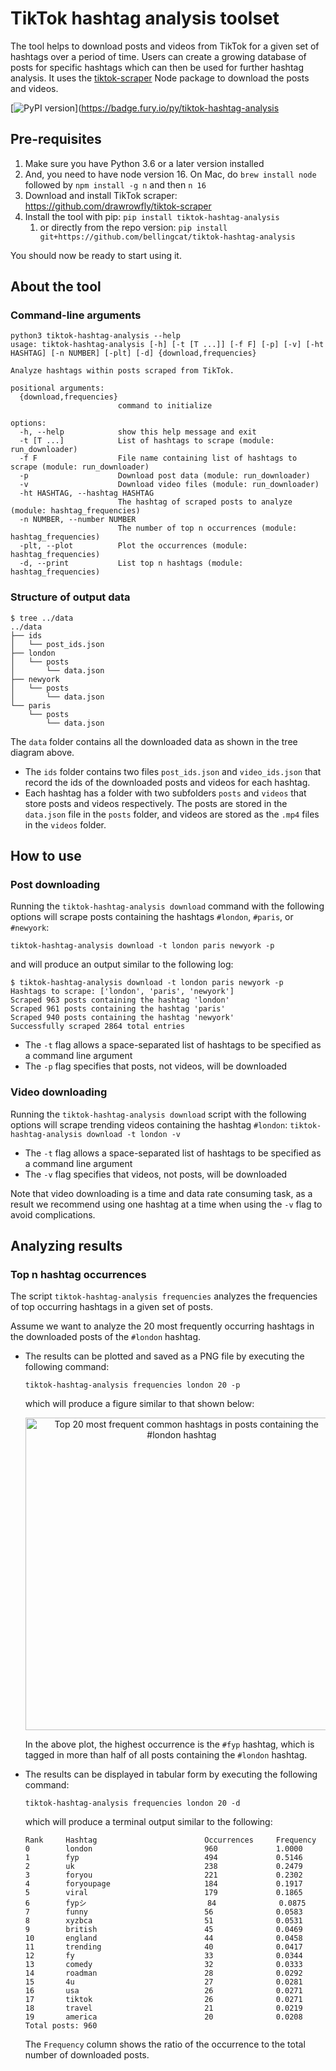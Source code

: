 # TikTok hashtag analysis toolset 
The tool helps to download posts and videos from TikTok for a given set of hashtags over a period of time. Users can create a growing database of posts for specific hashtags which can then be used for further hashtag analysis. It uses the [tiktok-scraper](https://github.com/drawrowfly/tiktok-scraper) Node package  to download the posts and videos.

[![PyPI version](https://badge.fury.io/py/tiktok-hashtag-analysis.svg)](https://badge.fury.io/py/tiktok-hashtag-analysis

## Pre-requisites
1. Make sure you have Python 3.6 or a later version installed
2. And, you need to have node version 16. On Mac, do `brew install node` followed by `npm install -g n` and then `n 16`
4. Download and install TikTok scraper: https://github.com/drawrowfly/tiktok-scraper 
5. Install the tool with pip: `pip install tiktok-hashtag-analysis`
   1. or directly from the repo version: `pip install git+https://github.com/bellingcat/tiktok-hashtag-analysis`

You should now be ready to start using it.


## About the tool
### Command-line arguments
```
python3 tiktok-hashtag-analysis --help
usage: tiktok-hashtag-analysis [-h] [-t [T ...]] [-f F] [-p] [-v] [-ht HASHTAG] [-n NUMBER] [-plt] [-d] {download,frequencies}

Analyze hashtags within posts scraped from TikTok.

positional arguments:
  {download,frequencies}
                        command to initialize

options:
  -h, --help            show this help message and exit
  -t [T ...]            List of hashtags to scrape (module: run_downloader)
  -f F                  File name containing list of hashtags to scrape (module: run_downloader)
  -p                    Download post data (module: run_downloader)
  -v                    Download video files (module: run_downloader)
  -ht HASHTAG, --hashtag HASHTAG
                        The hashtag of scraped posts to analyze (module: hashtag_frequencies)
  -n NUMBER, --number NUMBER
                        The number of top n occurrences (module: hashtag_frequencies)
  -plt, --plot          Plot the occurrences (module: hashtag_frequencies)
  -d, --print           List top n hashtags (module: hashtag_frequencies)
```

### Structure of output data
```
$ tree ../data
../data
├── ids
│   └── post_ids.json
├── london
│   └── posts
│       └── data.json
├── newyork
│   └── posts
│       └── data.json
└── paris
    └── posts
        └── data.json
```


The `data` folder contains all the downloaded data as shown in the tree diagram above. 
- The `ids` folder contains two files `post_ids.json` and `video_ids.json` that record the ids of the downloaded posts and videos for each hashtag.
- Each hashtag has a folder with two subfolders `posts` and `videos` that store posts and videos respectively. The posts are stored in the `data.json` file in the `posts` folder, and videos are stored as the `.mp4` files in the `videos` folder.


## How to use
### Post downloading
Running the `tiktok-hashtag-analysis download` command with the following options will scrape posts containing the hashtags `#london`, `#paris`, or `#newyork`:

    tiktok-hashtag-analysis download -t london paris newyork -p

and will produce an output similar to the following log:

    $ tiktok-hashtag-analysis download -t london paris newyork -p
    Hashtags to scrape: ['london', 'paris', 'newyork']
    Scraped 963 posts containing the hashtag 'london'
    Scraped 961 posts containing the hashtag 'paris'
    Scraped 940 posts containing the hashtag 'newyork'
    Successfully scraped 2864 total entries

- The `-t` flag allows a space-separated list of hashtags to be specified as a command line argument
- The `-p` flag specifies that posts, not videos, will be downloaded

### Video downloading
Running the `tiktok-hashtag-analysis download` script with the following options will scrape trending videos containing the hashtag `#london`:
`tiktok-hashtag-analysis download -t london -v`

- The `-t` flag allows a space-separated list of hashtags to be specified as a command line argument
- The `-v` flag specifies that videos, not posts, will be downloaded

Note that video downloading is a time and data rate consuming task, as a result we recommend using one hashtag at a time when using the `-v` flag to avoid complications.

## Analyzing results 
### Top n hashtag occurrences 
The script `tiktok-hashtag-analysis frequencies` analyzes the frequencies of top occurring hashtags in a given set of posts.

Assume we want to analyze the 20 most frequently occurring hashtags in the downloaded posts of the `#london` hashtag.

- The results can be plotted and saved as a PNG file by executing the following command: 

    `tiktok-hashtag-analysis frequencies london 20 -p`
    
    which will produce a figure similar to that shown below:
    <p align="center">
        <img src="https://user-images.githubusercontent.com/18430739/166878928-d146b352-b68c-4ab4-bd2c-feb2f0140df9.png" height="500" alt="Top 20 most frequent common hashtags in posts containing the #london hashtag">
    </p>
    
    In the above plot, the highest occurrence is the `#fyp` hashtag, which is tagged in more than half of all posts containing the `#london` hashtag.

- The results can be displayed in tabular form by executing the following command:

    `tiktok-hashtag-analysis frequencies london 20 -d`

    which will produce a terminal output similar to the following:
    ```
    Rank     Hashtag                        Occurrences     Frequency
    0        london                         960             1.0000
    1        fyp                            494             0.5146
    2        uk                             238             0.2479
    3        foryou                         221             0.2302
    4        foryoupage                     184             0.1917
    5        viral                          179             0.1865
    6        fypシ                           84              0.0875
    7        funny                          56              0.0583
    8        xyzbca                         51              0.0531
    9        british                        45              0.0469
    10       england                        44              0.0458
    11       trending                       40              0.0417
    12       fy                             33              0.0344
    13       comedy                         32              0.0333
    14       roadman                        28              0.0292
    15       4u                             27              0.0281
    16       usa                            26              0.0271
    17       tiktok                         26              0.0271
    18       travel                         21              0.0219
    19       america                        20              0.0208
    Total posts: 960
    ```

    The `Frequency` column shows the ratio of the occurrence to the total number of downloaded posts.

